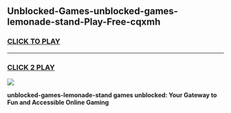 
## Unblocked-Games-unblocked-games-lemonade-stand-Play-Free-cqxmh
<h3>
<a href="https://premium76.site?title=unblocked-games-lemonade-stand&ref=09A">CLICK TO PLAY</a></h3>
<hr>

<h3>
<a href="https://premium76.site?title=unblocked-games-lemonade-stand&ref=09A">CLICK 2 PLAY</a>
  
</h3>

<a href="https://premium76.site?title=unblocked-games-lemonade-stand&ref=09A"><img src="https://clearcache.store/games.png"></a>


**unblocked-games-lemonade-stand games unblocked: Your Gateway to Fun and Accessible Online Gaming**
